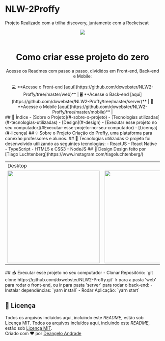 # NLW-2Proffy
Projeto Realizado com a trilha discovery, juntamente com a Rocketseat 


<p align="center">
  <img src="https://repository-images.githubusercontent.com/284816171/03743600-d68a-11ea-91b2-db303c3fe512"/>
  <br><br>
</p>
<h1 align="center">Como criar esse projeto do zero</h1> 
<div align="center">
Acesse os Readmes com passo a passo, divididos em Front-end, Back-end e Mobile:  <br><br>
💻 **Acesse o Front-end [aqui](https://github.com/dxwebster/NLW2-Proffy/tree/master/web)** | 
🖥 **Acesse o Back-end [aqui](https://github.com/dxwebster/NLW2-Proffy/tree/master/server)** | 
📱 **Acesse o Mobile [aqui](https://github.com/dxwebster/NLW2-Proffy/tree/master/mobile)** |
</div>
## 📑 Índice
- [Sobre o Projeto](#-sobre-o-projeto)
- [Tecnologias utilizadas](#-tecnologias-utilizadas)
- [Design](#-design)
- [Executar esse projeto no seu computador](#Executar-esse-projeto-no-seu-computador)
- [Licença](#-licença)
## 💡 Sobre o Projeto
Criação do Proffy, uma plataforma para conexão professores e alunos.
## 🚀 Tecnologias utilizadas
O projeto foi desenvolvido utilizando as seguintes tecnologias:
- ReactJS
- React Native
- TypeScript
- HTML5 e CSS3
- NodeJS
## 🎨 Design
Design feito por [Tiago Luchtenberg](https://www.instagram.com/tiagoluchtenberg/)
<table>
  <tr>
    <td colspan="2">Desktop</td>
    <td colspan="2">Mobile</td>
  </tr>
  <tr>
    <td><img src="./readme/preview-web.png" width=300 /></td><td><img src="./readme/Formulário.png" width=300 /></td>
    <td><img src="./readme/preview-mobile.png" width=180 /></td><td><img src="./readme/Home-mobile.png" width=180 /></td>
  </tr>
</table>
## 📥 Executar esse projeto no seu computador
- Clonar Repositório: `git clone https://github.com/dxwebster/NLW2-Proffy.git`
Ir para a pasta 'web' para rodar o front-end, ou ir para pasta 'server' para rodar o back-end:
- Instalar dependências: `yarn install`
- Rodar Aplicação: `yarn start`

## 📕 Licença

Todos os arquivos incluídos aqui, incluindo este _README_, estão sob [Licença MIT](./LICENSE).
Todos os arquivos incluídos aqui, incluindo este _README_, estão sob [Licença MIT](./LICENSE).<br>
Criado com ❤ por [Deangelo Andrade](https://github.com/dxwebster)
